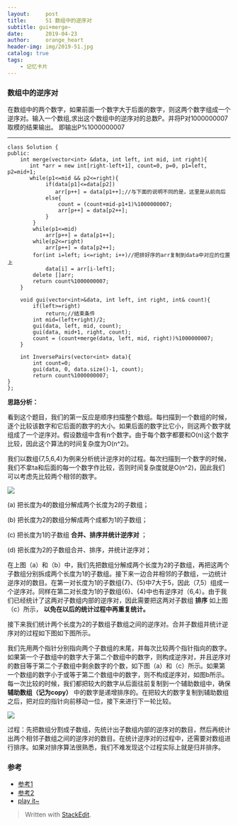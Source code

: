 ```yaml
---
layout:     post
title:      51 数组中的逆序对
subtitle: gui+merge~
date:       2019-04-23
author:     orange_heart
header-img: img/2019-51.jpg
catalog: true
tags:
    - 记忆卡片
---
```


###   数组中的逆序对

在数组中的两个数字，如果前面一个数字大于后面的数字，则这两个数字组成一个逆序对。输入一个数组,求出这个数组中的逆序对的总数P。并将P对1000000007取模的结果输出。 即输出P%1000000007

------------------------


```objk
class Solution {
public:
    int merge(vector<int> &data, int left, int mid, int right){
       int *arr = new int[right-left+1], count=0, p=0, p1=left, p2=mid+1;
       while(p1<=mid && p2<=right){
            if(data[p1]<=data[p2])
               arr[p++] = data[p1++];//与下面的说明不同的是，这里是从前向后
            else{
                count = (count+mid-p1+1)%1000000007;
                arr[p++] = data[p2++];
            }
        }
        while(p1<=mid)
            arr[p++] = data[p1++];
        while(p2<=right)
            arr[p++] = data[p2++];
        for(int i=left; i<=right; i++)//把排好序的arr复制到data中对应的位置上
            data[i] = arr[i-left];
        delete []arr;
        return count%1000000007;
    }
 
    void gui(vector<int>&data, int left, int right, int& count){
        if(left>=right)
            return;//结束条件
        int mid=(left+right)/2;
        gui(data, left, mid, count);
        gui(data, mid+1, right, count);
        count = (count+merge(data, left, mid, right))%1000000007;
    }
 
    int InversePairs(vector<int> data){
        int count=0;
        gui(data, 0, data.size()-1, count);
        return count%1000000007;
}
};
```
**思路分析：**

看到这个题目，我们的第一反应是顺序扫描整个数组。每扫描到一个数组的时候，逐个比较该数字和它后面的数字的大小。如果后面的数字比它小，则这两个数字就组成了一个逆序对。假设数组中含有n个数字。由于每个数字都要和O(n)这个数字比较，因此这个算法的时间复杂度为O(n^2)。

我们以数组{7,5,6,4}为例来分析统计逆序对的过程。每次扫描到一个数字的时候，我们不拿ta和后面的每一个数字作比较，否则时间复杂度就是O(n^2)，因此我们可以考虑先比较两个相邻的数字。

![](https://uploadfiles.nowcoder.com/files/20180504/7491640_1525400721676_20170710223428592)  

(a) 把长度为4的数组分解成两个长度为2的子数组；

(b) 把长度为2的数组分解成两个成都为1的子数组；

(c) 把长度为1的子数组  **合并、排序并统计逆序对** ；

(d) 把长度为2的子数组合并、排序，并统计逆序对；

在上图（a）和（b）中，我们先把数组分解成两个长度为2的子数组，再把这两个子数组分别拆成两个长度为1的子数组。接下来一边合并相邻的子数组，一边统计逆序对的数目。在第一对长度为1的子数组{7}、{5}中7大于5，因此（7,5）组成一个逆序对。同样在第二对长度为1的子数组{6}、{4}中也有逆序对（6,4）。由于我们已经统计了这两对子数组内部的逆序对，因此需要把这两对子数组  **排序** 如上图（c）所示，  **以免在以后的统计过程中再重复统计。**

接下来我们统计两个长度为2的子数组子数组之间的逆序对。合并子数组并统计逆序对的过程如下图如下图所示。

我们先用两个指针分别指向两个子数组的末尾，并每次比较两个指针指向的数字。如果第一个子数组中的数字大于第二个数组中的数字，则构成逆序对，并且逆序对的数目等于第二个子数组中剩余数字的个数，如下图（a）和（c）所示。如果第一个数组的数字小于或等于第二个数组中的数字，则不构成逆序对，如图b所示。每一次比较的时候，我们都把较大的数字从后面往前复制到一个辅助数组中，确保 **辅助数组（记为copy）** 中的数字是递增排序的。在把较大的数字复制到辅助数组之后，把对应的指针向前移动一位，接下来进行下一轮比较。

![](https://uploadfiles.nowcoder.com/files/20170711/7491640_1499735690500_20170711085550783)

过程：先把数组分割成子数组，先统计出子数组内部的逆序对的数目，然后再统计出两个相邻子数组之间的逆序对的数目。在统计逆序对的过程中，还需要对数组进行排序。如果对排序算法很熟悉，我们不难发现这个过程实际上就是归并排序。

### 参考

- [参考1](https://github.com/zhedahht/CodingInterviewChinese2)
- [参考2](https://github.com/gatieme/CodingInterviews)
- [play it~](https://www.nowcoder.com/practice/96bd6684e04a44eb80e6a68efc0ec6c5?tpId=13&tqId=11188&tPage=2&rp=3&ru=/ta/coding-interviews&qru=/ta/coding-interviews/question-ranking)




> Written with [StackEdit](https://stackedit.io/).

<head>
    <script src="https://cdn.mathjax.org/mathjax/latest/MathJax.js?config=TeX-AMS-MML_HTMLorMML" type="text/javascript"></script>
    <script type="text/x-mathjax-config">
        MathJax.Hub.Config({
            tex2jax: {
            skipTags: ['script', 'noscript', 'style', 'textarea', 'pre'],
            inlineMath: [['$','$']]
            }
        });
    </script>
</head>
<!--stackedit_data:
eyJoaXN0b3J5IjpbLTg5OTEyODg1NCwxMjIzNzU3MTU2LC00Nj
kxNjg5NzgsOTgwODM5MjU4XX0=
-->